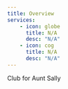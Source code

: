 ```yaml
---
title: Overview
services:
    - icon: globe
      title: N/A
      desc: "N/A"
    - icon: cog
      title: N/A
      desc: "N/A"
---
```


Club for Aunt Sally

